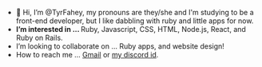 - 👋 Hi, I’m @TyrFahey, my pronouns are they/she and I'm studying to be a front-end developer, but I like dabbling with ruby and little apps for now.
- <strong> I’m interested in ... </strong> Ruby, Javascript, CSS, HTML, Node.js, React, and Ruby on Rails.
- I’m looking to collaborate on ... Ruby apps, and website design!
- How to reach me ... <a href = "mailto: tyrafahey@gmail.com">Gmail</a> or <a href = "https://discordapp.com/users/TRex#3717">my discord id</a>.
